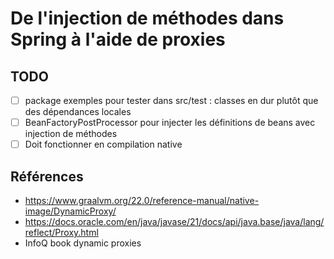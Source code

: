 # De l'injection de méthodes dans Spring à l'aide de proxies


## TODO

- [ ] package exemples pour tester dans src/test : classes en dur plutôt que des dépendances locales
- [ ] BeanFactoryPostProcessor pour injecter les définitions de beans avec injection de méthodes
- [ ] Doit fonctionner en compilation native

## Références

- https://www.graalvm.org/22.0/reference-manual/native-image/DynamicProxy/
- https://docs.oracle.com/en/java/javase/21/docs/api/java.base/java/lang/reflect/Proxy.html
- InfoQ book dynamic proxies
